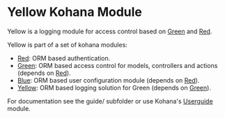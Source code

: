# Yellow Kohana Module

Yellow is a logging module for access control based on [Green](https://github.com/Phrax1337/kohana-green) and [Red](https://github.com/Phrax1337/kohana-red).

Yellow is part of a set of kohana modules:
* [Red](https://github.com/Phrax1337/kohana-red): ORM based authentication.
* [Green](https://github.com/Phrax1337/kohana-green): ORM based access control for models, controllers and actions (depends on [Red](https://github.com/Phrax1337/kohana-red)).
* [Blue](https://github.com/Phrax1337/kohana-blue): ORM based user configuration module (depends on [Red](https://github.com/Phrax1337/kohana-red)).
* [Yellow](https://github.com/Phrax1337/kohana-yellow): ORM based logging solution for Green (depends on [Green](https://github.com/Phrax1337/kohana-green)).

For documentation see the guide/ subfolder or use Kohana's [Userguide](https://github.com/kohana/userguide) module.